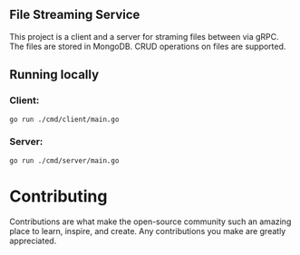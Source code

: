 ## File Streaming Service

This project is a client and a server for straming files between via gRPC. The files are stored in MongoDB. CRUD operations on files are supported.

## Running locally
### Client:
```go run ./cmd/client/main.go```

### Server:

```go run ./cmd/server/main.go```

# Contributing

Contributions are what make the open-source community such an amazing place to learn, inspire, and create. Any contributions you make are greatly appreciated.
